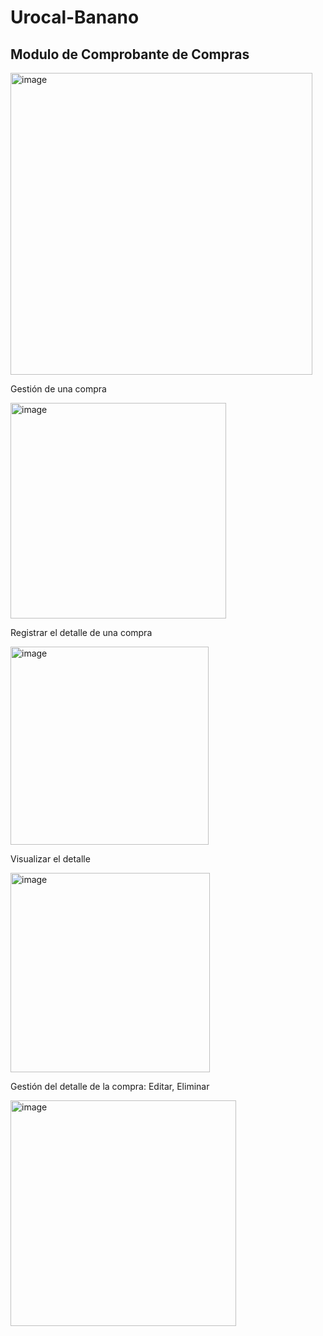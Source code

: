 # Urocal-Banano

## Modulo de Comprobante de Compras

<img width="483" alt="image" src="https://github.com/user-attachments/assets/a84a7825-63f3-4c0e-87d7-4b102729bf8c">

Gestión de una compra

<img width="345" alt="image" src="https://github.com/user-attachments/assets/dd741d36-0a44-406b-a443-68d5ef779d92">


Registrar el detalle de una compra

<img width="317" alt="image" src="https://github.com/user-attachments/assets/bdaef31b-0b8d-4ea5-88fa-fb0b65ae5f9d">

Visualizar el detalle

<img width="319" alt="image" src="https://github.com/user-attachments/assets/3431c585-1a96-486c-b312-a86f8c612f49">

Gestión del detalle de la compra: Editar, Eliminar

<img width="361" alt="image" src="https://github.com/user-attachments/assets/cc909baa-4c42-4dc8-b6ce-680c12291baa">


